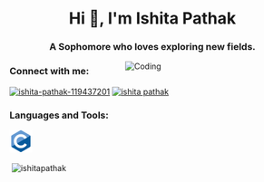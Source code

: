 <h1 align="center">Hi 👋, I'm Ishita Pathak</h1>
<h3 align="center">A Sophomore who loves exploring new fields.</h3>
<img align="right" alt="Coding" width="300" src="https://cdn.dribbble.com/users/5950507/screenshots/15172610/media/3a55b2636de40cb3114a58cf7cc8d62d.gif">
<h3 align="left">Connect with me:</h3>
<p align="left">
<a href="https://linkedin.com/in/ishita-pathak-119437201" target="blank"><img align="center" src="https://raw.githubusercontent.com/rahuldkjain/github-profile-readme-generator/master/src/images/icons/Social/linked-in-alt.svg" alt="ishita-pathak-119437201" height="30" width="40" /></a>
<a href="https://www.youtube.com/c/ishita pathak" target="blank"><img align="center" src="https://raw.githubusercontent.com/rahuldkjain/github-profile-readme-generator/master/src/images/icons/Social/youtube.svg" alt="ishita pathak" height="30" width="40" /></a>
</p>

<h3 align="left">Languages and Tools:</h3>
<p align="left"> <a href="https://www.cprogramming.com/" target="_blank" rel="noreferrer"> <img src="https://raw.githubusercontent.com/devicons/devicon/master/icons/c/c-original.svg" alt="c" width="40" height="40"/> </a> </p>

<p>&nbsp;<img align="center" src="https://github-readme-stats.vercel.app/api?username=ishitapathak&show_icons=true&locale=en" alt="ishitapathak" /></p>
